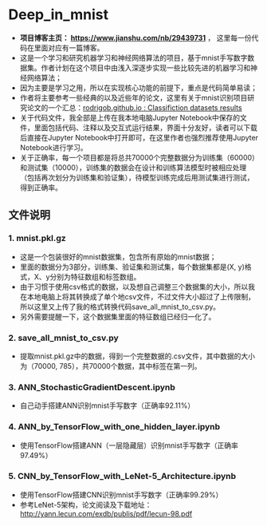 # Deep_in_mnist
- **项目博客主页： https://www.jianshu.com/nb/29439731** ， 这里每一份代码在里面对应有一篇博客。
- 这是一个学习和研究机器学习和神经网络算法的项目，基于mnist手写数字数据集。作者计划在这个项目中由浅入深逐步实现一些比较先进的机器学习和神经网络算法；
- 因为主要是学习之用，所以在实现核心功能的前提下，重点是代码简单易读；
- 作者将主要参考一些经典的以及近些年的论文，这里有关于mnist识别项目研究论文的一个汇总：[rodrigob.github.io : Classifiction datasets results](http://rodrigob.github.io/are_we_there_yet/build/classification_datasets_results.html#4d4e495354) 
- 关于代码文件，我全部是上传在我本地电脑Jupyter Notebook中保存的文件，里面包括代码、注释以及交互式运行结果，界面十分友好，读者可以下载后直接在Jupyter Notebook中打开即可，在这里作者也强烈推荐使用Jupyter Notebook进行学习。
- 关于正确率，每一个项目都是将总共70000个完整数据分为训练集（60000）和测试集（10000），训练集的数据会在设计和训练算法模型时被相应处理（包括再次划分为训练集和验证集），待模型训练完成后用测试集进行测试，得到正确率。
## 文件说明
### 1. mnist.pkl.gz
- 这是一个包装很好的mnist数据集，包含所有原始的mnist数据；
- 里面的数据分为3部分，训练集、验证集和测试集，每个数据集都是(X, y)格式，X、y分别为特征数组和标签数组。
- 由于习惯于使用csv格式的数据，以及想自己调整三个数据集的大小，所以我在本地电脑上将其转换成了单个地csv文件，不过文件大小超过了上传限制，所以这里又上传了我的格式转换代码save_all_mnist_to_csv.py。
- 另外需要提醒一下，这个数据集里面的特征数组已经归一化了。
### 2. save_all_mnist_to_csv.py
- 提取mnist.pkl.gz中的数据，得到一个完整数据的.csv文件，其中数据的大小为（70000, 785），共70000个数据，其中标签在第一列。
### 3. ANN_StochasticGradientDescent.ipynb
- 自己动手搭建ANN识别mnist手写数字（正确率92.11%）
### 4. ANN_by_TensorFlow_with_one_hidden_layer.ipynb
- 使用TensorFlow搭建ANN（一层隐藏层）识别mnist手写数字（正确率97.49%）
### 5. CNN_by_TensorFlow_with_LeNet-5_Architecture.ipynb
- 使用TensorFlow搭建CNN识别mnist手写数字（正确率99.29%）
- 参考LeNet-5架构，论文阅读及下载地址：http://yann.lecun.com/exdb/publis/pdf/lecun-98.pdf
